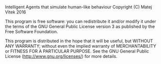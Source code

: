 Intelligent Agents that simulate human-like behaviour
Copyright (C) Matej Vitek 2016

This program is free software: you can redistribute it and/or modify
it under the terms of the GNU General Public License version 3 as published by
the Free Software Foundation.

This program is distributed in the hope that it will be useful,
but WITHOUT ANY WARRANTY; without even the implied warranty of
MERCHANTABILITY or FITNESS FOR A PARTICULAR PURPOSE. See the
GNU General Public License (<http://www.gnu.org/licenses/>) for more details.
